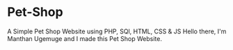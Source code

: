 # Pet-Shop

A Simple Pet Shop Website using PHP, SQl, HTML, CSS & JS
Hello there, I'm Manthan Ugemuge and I made this Pet Shop Website.
